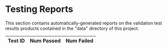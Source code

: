 # Testing Reports

This section contains automatically-generated reports on the validation test results products contained in the "data"
directory of this project.

| **Test ID** | **Num Passed** | **Num Failed** |
|:------------|:---------------|:---------------|
